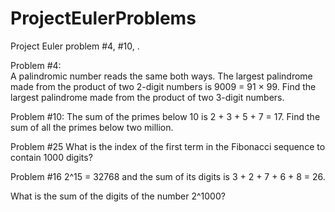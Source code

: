 # ProjectEulerProblems

Project Euler problem #4, #10, . 

Problem #4:  
A palindromic number reads the same both ways. The largest palindrome made from the product of two 2-digit numbers is 9009 = 91 × 99.
Find the largest palindrome made from the product of two 3-digit numbers.

Problem #10: 
The sum of the primes below 10 is 2 + 3 + 5 + 7 = 17.
Find the sum of all the primes below two million.

Problem #25 
What is the index of the first term in the Fibonacci sequence to contain 1000 digits?

Problem #16 
2^15 = 32768 and the sum of its digits is 3 + 2 + 7 + 6 + 8 = 26.

What is the sum of the digits of the number 2^1000?
